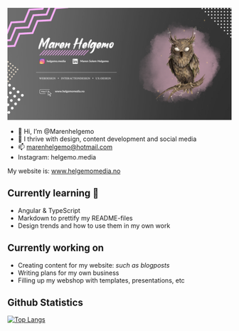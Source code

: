 ![HEADER!](img/githubheader.png)
- 👋 Hi, I’m @Marenhelgemo
- 👀 I thrive with design, content development and social media
- 📫 marenhelgemo@hotmail.com
- Instagram: helgemo.media

My website is: www.helgemomedia.no

## Currently learning :blossom:
- Angular & TypeScript
- Markdown to prettify my README-files
- Design trends and how to use them in my own work

## Currently working on
- Creating content for my website: *such as blogposts*
- Writing plans for my own business
- Filling up my webshop with templates, presentations, etc

## Github Statistics
[![Top Langs](https://github-readme-stats.vercel.app/api/top-langs/?username=marenhelgemo&layout=compact)](https://github.com/marenhelgemo)
